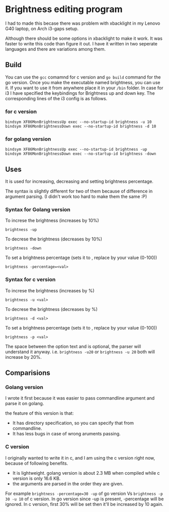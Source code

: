 # Brightness editing program

I had to made this becase there was problem with xbacklight in my Lenovo G40 laptop, on Arch i3-gaps setup.

Although there should be some options in xbacklight to make it work. It was faster to write this code than figure it out. 
I have it written in two seperate languages and there are variations among them.

## Build
You can use the `gcc` comamnd for c version and `go build` command for the go version. Once you make the executable named brightness, you can use it. If you want to use it from anywhere place it in your `/bin` folder. In case for i3 I have specified the keybindings for Brightness up and down key.
The corresponding lines of the i3 config is as follows.
### for c version 
```
bindsym XF86MonBrightnessUp exec --no-startup-id brightness -u 10
bindsym XF86MonBrightnessDown exec --no-startup-id brightness -d 10
```

### for golang version 
```
bindsym XF86MonBrightnessUp exec --no-startup-id brightness -up
bindsym XF86MonBrightnessDown exec --no-startup-id brightness -down
```

## Uses
It is used for increasing, decreasing and setting brightness percentage. 

The syntax is slightly different for two of them because of difference in argument parsing. (I didn't work too hard to make them the same :P)

### Syntax for Golang version
To increse the brightness (increases by 10%)
```
brightness -up 
```
To decrese the brightness (decreases by 10%)
```
brightness -down 
```
To set a brightness percentage (sets it to <val>, replace by your value (0-100))
```
brightness -percentage=<val>
```

### Syntax for c version
To increse the brightness (increases by <val>%)
```
brightness -u <val> 
```
To decrese the brightness (decreases by <val>%)
```
brightness -d <val>
```
To set a brightness percentage (sets it to <val>, replace by your value (0-100))
```
brightness -p <val>
```
The space between the option text and <val> is optional, the parser will understand it anyway. i.e. `brightness -u20` or `brightness -u 20` both will increase by 20%.

## Comparisions
### Golang version
I wrote it first because it was easier to pass commandline argument and parse it on golang. 

the feature of this version is that:

* It has directory specification, so you can specify that from commandline.
* It has less bugs in case of wrong aruments passing.

### C version
I originally wanted to write it in c, and I am using the c version right now, because of following benefits.

* It is lightweight. golang version is about 2.3 MB when compiled while c version is only 16.6 KB.
* the arguments are parsed in the order they are given. 

For example `brightness -percentage=30 -up` of go version Vs `brightness -p 30 -u 10` of c version. 
In go version since -up is present, -percentage will be ignored. In c version, first 30% will be set then it'll be increased by 10 again.

